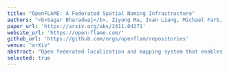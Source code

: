 ```yaml
---
title: "OpenFLAME: A Federated Spatial Naming Infrastructure"
authors: "<b>Sagar Bharadwaj</b>, Ziyong Ma, Ivan Liang, Michael Farb, Anthony Rowe Srinivasan Seshan"
paper_url: 'https://arxiv.org/abs/2411.04271'
website_url: 'https://open-flame.com/'
github_url: 'https://github.com/orgs/openflam/repositories'
venue: "arXiv"
abstract: "Open federated localization and mapping system that enables building world-scale location-based applications. We shard the world into smaller maps, each maintained by independent entities. The DNS is leveraged to disocver maps and we use simple map abstractions to stitch maps together."
selected: true
---
```

